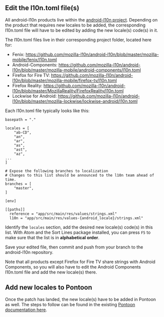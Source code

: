 ## Edit the l10n.toml file(s)

All android-l10n products live within the [android-l10n project](https://github.com/mozilla-l10n/android-l10n/). Depending on the product that requires new locales to be added, the corresponding l10n.toml file will have to be edited by adding the new locale(s) code(s) in it.

The l10n.toml files live in their corresponding project folder, located here for:
* Fenix: https://github.com/mozilla-l10n/android-l10n/blob/master/mozilla-mobile/fenix/l10n.toml
* Android-Components: https://github.com/mozilla-l10n/android-l10n/blob/master/mozilla-mobile/android-components/l10n.toml
* Firefox for Fire TV: https://github.com/mozilla-l10n/android-l10n/blob/master/mozilla-mobile/firefox-tv/l10n.toml
* Firefox Reality: https://github.com/mozilla-l10n/android-l10n/blob/master/MozillaReality/FirefoxReality/l10n.toml
* Lockwise for Android: https://github.com/mozilla-l10n/android-l10n/blob/master/mozilla-lockwise/lockwise-android/l10n.toml

Each l10n.toml file typically looks like this:

```
basepath = "."

locales = [
    "ab-CD",
    "an",
    "ar",
    "as",
    "ast",
    "az",
...
]

# Expose the following branches to localization
# Changes to this list should be announced to the l10n team ahead of time.
branches = [
    "master",
]

[env]

[[paths]]
  reference = "app/src/main/res/values/strings.xml"
  l10n = "app/src/main/res/values-{android_locale}/strings.xml"
```

Identify the `locales` section, add the desired new locale(s) code(s) in this  list. With Atom and the Sort Lines package installed, you can press `F5` to make sure that the list is in **alphabetical order**.

Save your edited file, then commit and push from your branch to the android-l10n repository.

Note that all products except Firefox for Fire TV share strings with Android Components, so you will also have to edit the Android Components l10n.toml file and add the new locale(s) there.

## Add new locales to Pontoon

Once the patch has landed, the new locale(s) have to be added in Pontoon as well. The steps to follow can be found in the existing [Pontoon documentation here](https://github.com/mozilla-l10n/documentation/blob/master/src/tools/pontoon/adding_new_locale.md).
